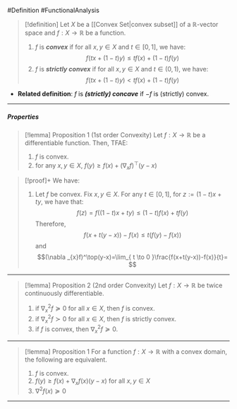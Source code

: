 #Definition #FunctionalAnalysis 

> [!definition]
> Let $X$ be a [[Convex Set|convex subset]] of a $\mathbb{R}$-vector space and $f:X\to \mathbb{R}$ be a function. 
> 1. $f$ is ***convex*** if for all $x,y\in X$ and $t\in[0,1]$, we have:$$f(tx+(1-t)y)\leq tf(x)+(1-t)f(y)$$
> 2. $f$ is ***strictly convex*** if for all $x,y\in X$ and $t\in(0,1)$, we have:$$f(tx+(1-t)y)< tf(x)+(1-t)f(y)$$
- **Related definition**: $f$ is ***(strictly) concave*** if $-f$ is (strictly) convex.
---
##### Properties
> [!lemma] Proposition 1 (1st order Convexity)
> Let $f:X\to \mathbb{R}$ be a differentiable function. Then, TFAE:
> 1. $f$ is convex.
> 2. for any $x,y\in X$, $f(y)\geq f(x)+(\nabla_{x}f)^\top(y-x)$

> [!proof]+
> We have:
> 1. Let $f$ be convex. Fix $x,y\in X$. For any $t\in [0,1]$, for $z:=(1-t)x+ty$, we have that: $$f(z)=f((1-t)x+ty)\leq (1-t)f(x)+tf(y)$$Therefore, $$f(x+t(y-x))-f(x)\leq t(f(y)-f(x))$$and $$(\nabla _{x}f)^\top(y-x)=\lim_{ t \to 0 }\frac{f(x+t(y-x))-f(x)}{t}= $$
---
> [!lemma] Proposition 2 (2nd order Convexity)
> Let $f:X\to \mathbb{R}$ be twice continuously differentiable.
> 1. if $\nabla^{2}_{x}f\succeq 0$ for all $x\in X$, then $f$ is convex.
> 2. if $\nabla^{2}_{x}f\succ 0$ for all $x\in X$, then $f$ is strictly convex.
> 3. if $f$ is convex, then $\nabla^{2}_{x}f\succeq 0$.
---
> [!lemma] Proposition 1
> For a function $f:X\to \mathbb{R}$ with a convex domain, the following are equivalent.
> 1. $f$ is convex.
> 2. $f(y)\ge f(x)+\nabla_{x}f(x)(y-x)$ for all $x,y\in X$
> 3. $\nabla^2f(x)\succeq0$
---